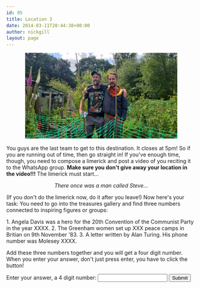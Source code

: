```yaml
---
id: 95
title: Location 3
date: 2014-03-11T20:44:38+00:00
author: nickgill
layout: page
---
```


<p align="center">
<img src="../sb12.jpg" width="80%" alt="legend" />
</p>
<p>
You guys are the last team to get to this destination. It closes at 5pm! So if you are running out of time, then go straight in! If you've enough time, though, you need to compose a limerick and post a video of you reciting it to the WhatsApp group. <b>Make sure you don't give away your location in the video!!!</b> The limerick must start...
</p>
<p align = center>
<i>There once was a man called Steve...</i>
</p>
<p>
(If you don't do the limerick now, do it after you leave!) Now here's your task: You need to go into the treasures gallery and find three numbers connected to inspiring figures or groups:
</p>
 1. Angela Davis was a hero for the 20th Convention of the Communist Party in the year XXXX.
 2. The Greenham women set up XXX peace camps in Britian on 9th November '83.
 3. A letter written by Alan Turing. His phone number was Molesey XXXX.
<p>
Add these three numbers together and you will get a four digit number.  When you enter your answer, don't just press enter, you have to click the button!
</p>
<form>
    <label for="pswd">Enter your answer, a 4 digit number: </label>
    <input type="password" id="pswd">
    <input type="button" value="Submit" onclick="checkPswd();" />
</form>
<!--Function to check password the already set password is admin-->
<script type="text/javascript">
    function checkPswd() {
        var confirmPassword = "3454";
        var password = document.getElementById("pswd").value;
        if (password == confirmPassword) {
             window.location="p13";
        }
        else{
            alert("Whoops! Try again!");
        }
    }
</script>

